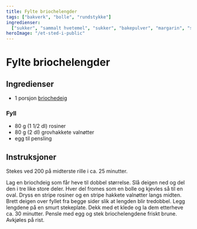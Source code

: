 ```yaml
---
title: Fylte briochelengder
tags: ["bakverk", "bolle", "rundstykke"]
ingredienser:
  ["sukker", "sammalt hvetemel", "sukker", "bakepulver", "margarin", "sur melk"]
heroImage: "/et-sted-i-public"
---
```


# Fylte briochelengder

## Ingredienser

- 1 porsjon [briochedeig](./briocher)

### Fyll

- 80 g (1 1/2 dl) rosiner
- 80 g (2 dl) grovhakkete valnøtter
- egg til pensling

## Instruksjoner

Stekes ved 200 på midterste rille i ca. 25 minutter.

Lag en briochdeig som får heve til dobbel størrelse. Slå deigen ned og del den i tre like store deler. Hver del fromes som en bolle og kjevles så til en oval. Dryss en stripe rosiner og en stripe hakkete valnøtter langs midten. Brett deigen over fyllet fra begge sider slik at lengden blir tredobbel. Legg lengdene på en smurt stekeplate. Dekk med et klede og la dem etterheve ca. 30 minutter. Pensle med egg og stek briochelengdene friskt brune. Avkjøles på rist.
